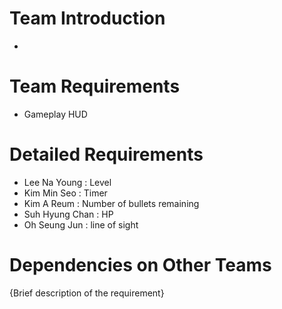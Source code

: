 # Team Introduction
  - 
# Team Requirements
- Gameplay HUD
# Detailed Requirements
  - Lee Na Young : Level
  - Kim Min Seo : Timer
  - Kim A Reum : Number of bullets remaining
  - Suh Hyung Chan : HP 
  - Oh Seung Jun : 
line of sight
# Dependencies on Other Teams

{Brief description of the requirement}
